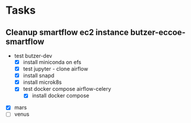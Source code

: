 # Tasks

## Cleanup smartflow ec2 instance butzer-eccoe-smartflow 

- test butzer-dev
	- [x] install miniconda on efs
	- [x] test jupyter - clone airflow
	- [x] install snapd
	- [x] install microk8s
	- [x] test docker compose airflow-celery
		- [x] install docker compose

- [x] mars
- [ ] venus

